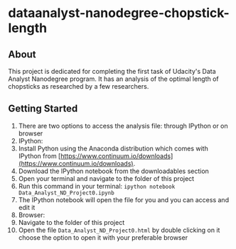 # dataanalyst-nanodegree-chopstick-length
## About
This project is dedicated for completing the first task of Udacity's Data Analyst Nanodegree program. It has an analysis of the optimal length of chopsticks as researched by a few researchers.

## Getting Started
1. There are two options to access the analysis file: through IPython or on browser
2. IPython:
  1. Install Python using the Anaconda distribution which comes with IPython from [https://www.continuum.io/downloads](https://www.continuum.io/downloads).
  2. Download the IPython notebook from the downloadables section
  3. Open your terminal and navigate to the folder of this project
  4. Run this command in your terminal: ```ipython notebook Data_Analyst_ND_Project0.ipynb```
  5. The IPython notebook will open the file for you and you can access and edit it
3. Browser:
  1. Navigate to the folder of this project
  2. Open the file ```Data_Analyst_ND_Project0.html``` by double clicking on it choose the option to open it with your preferable browser
